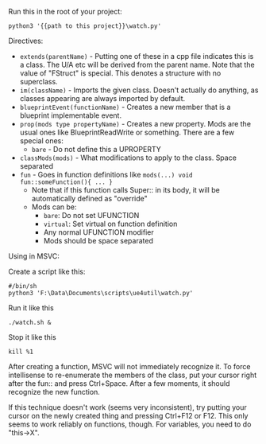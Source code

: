 Run this in the root of your project:

    python3 '{{path to this project}}\watch.py'

Directives:

* `extends(parentName)` - Putting one of these in a cpp file indicates this is a class. The U/A etc will be derived from the parent name. Note that the value of "FStruct" is special. This denotes a structure with no superclass.
* `im(className)` - Imports the given class. Doesn't actually do anything, as classes appearing are always imported by default.
* `blueprintEvent(functionName)` - Creates a new member that is a blueprint implementable event.
* `prop(mods type propertyName)` - Creates a new property. Mods are the usual ones like BlueprintReadWrite or something. There are a few special ones:
  * `bare` - Do not define this a UPROPERTY
* `classMods(mods)` - What modifications to apply to the class. Space separated
* `fun` - Goes in function definitions like `mods(...) void fun::someFunction(){ ... }`
  * Note that if this function calls Super:: in its body, it will be automatically defined as "override"
  * Mods can be:
    * `bare`: Do not set UFUNCTION
    * `virtual`: Set virtual on function definition
    * Any normal UFUNCTION modifier
    * Mods should be space separated

Using in MSVC:

Create a script like this:

    #/bin/sh
    python3 'F:\Data\Documents\scripts\ue4util\watch.py'

Run it like this

    ./watch.sh &

Stop it like this

    kill %1

After creating a function, MSVC will not immediately recognize it. To force intellisense to re-enumerate the members of the class, put your cursor right after the fun:: and press Ctrl+Space. After a few moments, it should recognize the new function.

If this technique doesn't work (seems very inconsistent), try putting your cursor on the newly created thing and pressing Ctrl+F12 or F12. This only seems to work reliably on functions, though. For variables, you need to do "this->X".
